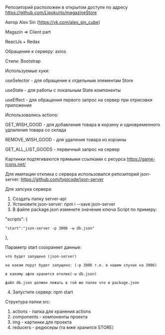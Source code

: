Репозиторий расположен в открытом доступе по адресу https://github.com/Lipokurto/magazineStore

Автор Alex Sin (https://vk.com/alex_sin_cube)

Magazin => Client part

ReactJs + Redax

Обращение к серверу: axios

Стили: Bootstrap


Используемые хуки:

useSelector - для обращение к отдельным элементам Store

useState - для работы с локальным State компоненты

useEffect - для обращения первого запрос на сервер при отрисовки приложения


Использовались actions:

GET_WISH_GOOD - для добавления товара в корзину и одновременного удлаления товара со склада

REMOVE_WISH_GOOD - для удаления товара из корзины

GET_ALL_LIST_GOODS - первичный запрос на сервер


Картинки подтягиваются прямыми ссылками с ресурса https://game-icons.net/


Для имитации отклика с сервера использовался репозиторий json-server: https://github.com/typicode/json-server

Для запсука сервера:
1. Создать папку server-api
2. Установите json-server: npm i --save json-server
3. В файле package.json измените значение ключа Script по примеру:

  "scripts": {

    "start":"json-server -p 3006 -w db.json"

  },

  Параметр start созхраняет данные: 

    что будет запущено (json-server)

    на каком порут будет запущено: (-p 3006 т.е. в нашем случае на 3006)

    в какому афле хранится отклик(-w db.json)

    файл db.json должен лежать в той же папке что и package.json

4. Запустите сервер: npm start


Структура папки src:
1. actions - папка для хранения actions
2. components - компоненты проекта
3. img - картинки для проекта
4. reducers - редюсеры (та мже хранится STORE)